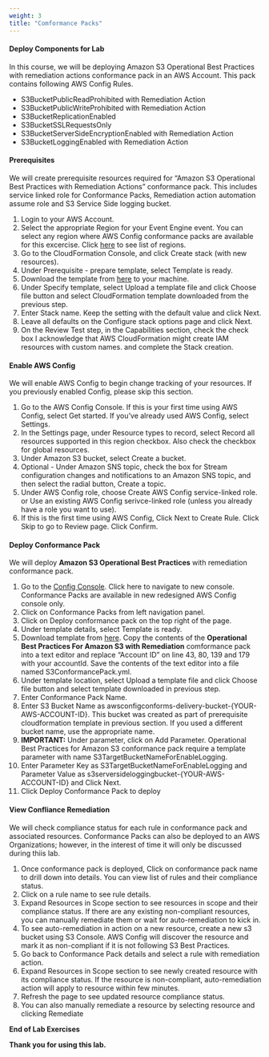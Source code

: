 ```yaml
---
weight: 3
title: "Comformance Packs"
---
```


#### Deploy Components for Lab

In this course, we will be deploying Amazon S3 Operational Best Practices with remediation actions conformance pack in an AWS Account. This pack contains following AWS Config Rules.

* S3BucketPublicReadProhibited with Remediation Action
* S3BucketPublicWriteProhibited with Remediation Action
* S3BucketReplicationEnabled
* S3BucketSSLRequestsOnly
* S3BucketServerSideEncryptionEnabled with Remediation Action
* S3BucketLoggingEnabled with Remediation Action

#### Prerequisites

We will create prerequisite resources required for “Amazon S3 Operational Best Practices with Remediation Actions” conformance pack. This includes service linked role for Conformance Packs, Remediation action automation assume role and S3 Service Side logging bucket.

1. Login to your AWS Account.
2. Select the appropriate Region for your Event Engine event. You can select any region where AWS Config conformance packs are available for this excercise. Click [here](https://aws.amazon.com/about-aws/whats-new/2019/11/introducing-aws-config-conformance-packs/) to see list of regions.
3. Go to the CloudFormation Console, and click Create stack (with new resources).
4. Under Prerequisite - prepare template, select Template is ready.
5. Download the template from [here](https://reinvent2019.aws-management.tools/mgt405/templates/prerequisite-resources.yaml) to your machine.
6. Under Specify template, select Upload a template file and click Choose file button and select CloudFormation template downloaded from the previous step.
7. Enter Stack name. Keep the setting with the default value and click Next.
8. Leave all defaults on the Configure stack options page and click Next.
9. On the Review Test step, in the Capabilities section, check the check box I acknowledge that AWS CloudFormation might create IAM resources with custom names. and complete the Stack creation.


#### Enable AWS Config

We will enable AWS Config to begin change tracking of your resources.  If you previously enabled Config, please skip this section.

1. Go to the AWS Config Console. If this is your first time using AWS Config, select Get started. If you’ve already used AWS Config, select Settings.
2. In the Settings page, under Resource types to record, select Record all resources supported in this region checkbox. Also check the checkbox for global resources.
3. Under Amazon S3 bucket, select Create a bucket.
4. Optional - Under Amazon SNS topic, check the box for Stream configuration changes and notifications to an Amazon SNS topic, and then select the radial button, Create a topic.
5. Under AWS Config role, choose Create AWS Config service-linked role. or Use an existing AWS Config serivce-linked role (unless you already have a role you want to use).
6. If this is the first time using AWS Config, Click Next to Create Rule. Click Skip to go to Review page. Click Confirm.


#### Deploy Conformance Pack

We will deploy **Amazon S3 Operational Best Practices** with remediation conformance pack.

1. Go to the [Config Console](https://console.aws.amazon.com/config). Click here to navigate to new console. Conformance Packs are available in new redesigned AWS Config console only.
2. Click on Conformance Packs from left navigation panel.
3. Click on Deploy conformance pack on the top right of the page.
4. Under template details, select Template is ready.
5. Download template from [here](https://docs.aws.amazon.com/config/latest/developerguide/templateswithremediation.html). Copy the contents of the **Operational Best Practices For Amazon S3 with Remediation** comformance pack into a text editor and replace “Account ID” on line 43, 80, 139 and 179 with your accountId.  Save the contents of the text editor into a file named  S3ConformancePack.yml.
6. Under template location, select Upload a template file and click Choose file button and select template downloaded in previous step.
7. Enter Conformance Pack Name.
8. Enter S3 Bucket Name as awsconfigconforms-delivery-bucket-{YOUR-AWS-ACCOUNT-ID}. This bucket was created as part of prerequisite cloudformation template in previous section.  If you used a different bucket name, use the appropriate name.
9. **IMPORTANT:** Under parameter, click on Add Parameter. Operational Best Practices for Amazon S3 conformance pack require a template parameter with name S3TargetBucketNameForEnableLogging.
10. Enter Parameter Key as S3TargetBucketNameForEnableLogging and Parameter Value as s3serversideloggingbucket-{YOUR-AWS-ACCOUNT-ID} and Click Next.
11. Click Deploy Conformance Pack to deploy

#### View Confliance Remediation

We will check compliance status for each rule in conformance pack and associated resources.  Conformance Packs can also be deployed to an AWS Organizations; however, in the interest of time it will only be discussed during thiis lab.

1. Once conformance pack is deployed, Click on conformance pack name to drill down into details. You can view list of rules and their compliance status.
2. Click on a rule name to see rule details.
3. Expand Resources in Scope section to see resources in scope and their compliance status. If there are any existing non-compliant resources, you can manually remediate them or wait for auto-remediation to kick in.
4. To see auto-remediation in action on a new resource, create a new s3 bucket using S3 Console. AWS Config will discover the resource and mark it as non-compliant if it is not following S3 Best Practices.
5. Go back to Conformance Pack details and select a rule with remediation action.
6. Expand Resources in Scope section to see newly created resource with its compliance status. If the resource is non-compliant, auto-remediation action will apply to resource within few minutes.
7. Refresh the page to see updated resource compliance status.
8. You can also manually remediate a resource by selecting resource and clicking Remediate

**End of Lab Exercises** 
 
**Thank you for using this lab.** 
 
